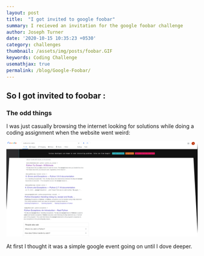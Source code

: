```yaml
---
layout: post
title:  "I got invited to google foobar"
summary: I recieved an invitation for the google foobar challenge
author: Joseph Turner
date: '2020-10-15 10:35:23 +0530'
category: challenges
thumbnail: /assets/img/posts/foobar.GIF
keywords: Coding Challenge
usemathjax: true
permalink: /blog/Google-Foobar/
---
```


## So I got invited to foobar :

<h3>The odd things</h3>

I was just casually browsing the internet looking for solutions while doing a coding assignment when the website went weird:

![Weird changes](/assets/img/posts/foobar-search.png)

At first I thought it was a simple google event going on until I dove deeper.


